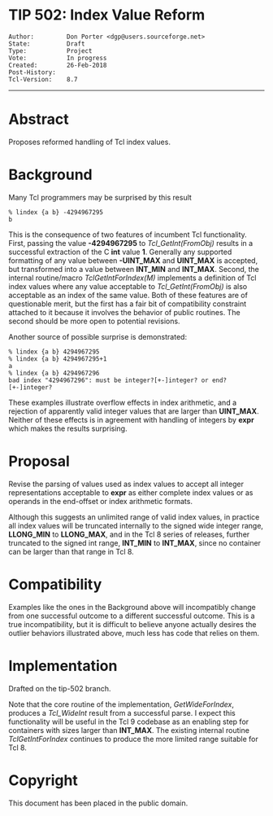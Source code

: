 # TIP 502: Index Value Reform
	Author:         Don Porter <dgp@users.sourceforge.net>
	State:          Draft
	Type:           Project
	Vote:           In progress
	Created:        26-Feb-2018
	Post-History:   
	Tcl-Version:	8.7
-----

# Abstract

Proposes reformed handling of Tcl index values.

# Background

Many Tcl programmers may be surprised by this result

	% lindex {a b} -4294967295
	b

This is the consequence of two features of incumbent Tcl
functionality. First, passing the value **-4294967295** to
_Tcl\_GetInt\(FromObj\)_ results in a successful extraction
of the C __int__ value __1__. Generally any supported formatting
of any value between __-UINT\_MAX__ and __UINT\_MAX__ is accepted,
but transformed into a value between __INT\_MIN__ and __INT\_MAX__.
Second, the internal routine/macro _TclGetIntForIndex\(M\)_
implements a definition of Tcl index values where any value acceptable
to _Tcl\_GetInt\(FromObj\)_ is also acceptable as an index of the
same value.  Both of these features are of questionable merit, but
the first has a fair bit of compatibility constraint attached to it
because it involves the behavior of public routines.  The second
should be more open to potential revisions.

Another source of possible surprise is demonstrated:

	% lindex {a b} 4294967295
	% lindex {a b} 4294967295+1
	a
	% lindex {a b} 4294967296
	bad index "4294967296": must be integer?[+-]integer? or end?[+-]integer?

These examples illustrate overflow effects in index arithmetic, and a
rejection of apparently valid integer values that are larger than
__UINT\_MAX__. Neither of these effects is in agreement with handling of
integers by **expr** which makes the results surprising.

# Proposal

Revise the parsing of values used as index values to accept all
integer representations acceptable to **expr** as either complete
index values or as operands in the end-offset or index arithmetic
formats.

Although this suggests an unlimited range of valid index values,
in practice all index values will be truncated internally to the
signed wide integer range, __LLONG\_MIN__ to __LLONG\_MAX__, and
in the Tcl 8 series of releases, further truncated to the signed
int range, __INT\_MIN__ to __INT\_MAX__, since no container can
be larger than that range in Tcl 8.

# Compatibility

Examples like the ones in the Background above will incompatibly
change from one successful outcome to a different successful outcome.
This is a true incompatibility, but it is difficult to believe anyone
actually desires the outlier behaviors illustrated above, much less has
code that relies on them.

# Implementation

Drafted on the tip-502 branch.

Note that the core routine of the implementation, _GetWideForIndex_,
produces a *Tcl_WideInt* result from a successful parse. I expect
this functionality will be useful in the Tcl 9 codebase as an enabling
step for containers with sizes larger than __INT\_MAX__. The existing
internal routine _TclGetIntForIndex_ continues to produce the more
limited range suitable for Tcl 8.

# Copyright

This document has been placed in the public domain.

